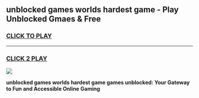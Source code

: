 
## unblocked games worlds hardest game - Play Unblocked Gmaes & Free
<h3>
<a href="https://news.freeplayer.one?title=unblocked_games_worlds_hardest_game&ref=23F">CLICK TO PLAY</a></h3>
<hr>

<h3>
<a href="https://news.freeplayer.one?title=unblocked_games_worlds_hardest_game&ref=23F">CLICK 2 PLAY</a>
  
</h3>

<a href="https://news.freeplayer.one?title=unblocked_games_worlds_hardest_game&ref=23F/"><img src="https://clearcache.store/games.png"></a>


**unblocked games worlds hardest game games unblocked: Your Gateway to Fun and Accessible Online Gaming**
